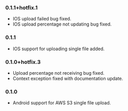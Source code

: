 ### 0.1.1+hotfix.1

* IOS upload failed bug fixed.
* IOS upload percentage not updating bug fixed.

### 0.1.1

* IOS support for uploading single file added.

### 0.1.0+hotfix.3

* Upload percentage not receiving bug fixed.
* Context exception fixed with documentation update.

### 0.1.0

* Android support for AWS S3 single file upload.
